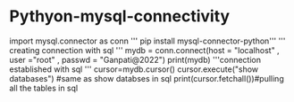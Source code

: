 # Pythyon-mysql-connectivity
import mysql.connector as conn
''' pip install mysql-connector-python'''
''' creating connection with sql  '''
mydb = conn.connect(host = "localhost" , user ="root" , passwd = "Ganpati@2022")
print(mydb)
'''connection established with sql '''
cursor=mydb.cursor()
cursor.execute("show databases") #same as show databses in sql
print(cursor.fetchall())#pulling all the tables in sql


